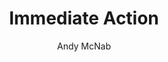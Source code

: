 ---
title: "Immediate Action"
author: "Andy McNab"
img: "immediate-action.jpg"
review: "180 people started the tryouts for SAS. 8 made it. The only thing the recruiters are looking for is who has the heart to continue when you’re being pushed beyond limits."
---
